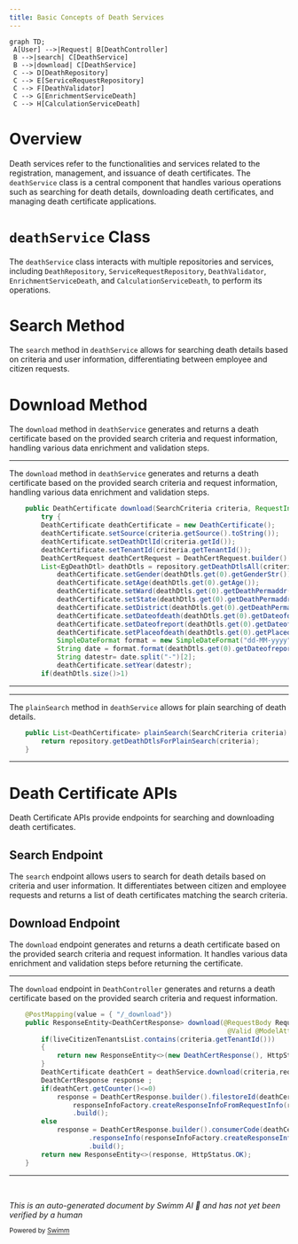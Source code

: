 ```yaml
---
title: Basic Concepts of Death Services
---
```

```mermaid
graph TD;
 A[User] -->|Request| B[DeathController]
 B -->|search| C[DeathService]
 B -->|download| C[DeathService]
 C --> D[DeathRepository]
 C --> E[ServiceRequestRepository]
 C --> F[DeathValidator]
 C --> G[EnrichmentServiceDeath]
 C --> H[CalculationServiceDeath]
```

# Overview

Death services refer to the functionalities and services related to the registration, management, and issuance of death certificates. The <SwmToken path="municipal-services/birth-death-services/src/main/java/org/bel/birthdeath/death/controller/DeathController.java" pos="80:7:7" line-data="        DeathCertificate deathCert = deathService.download(criteria,requestInfoWrapper.getRequestInfo());">`deathService`</SwmToken> class is a central component that handles various operations such as searching for death details, downloading death certificates, and managing death certificate applications.

# <SwmToken path="municipal-services/birth-death-services/src/main/java/org/bel/birthdeath/death/controller/DeathController.java" pos="80:7:7" line-data="        DeathCertificate deathCert = deathService.download(criteria,requestInfoWrapper.getRequestInfo());">`deathService`</SwmToken> Class

The <SwmToken path="municipal-services/birth-death-services/src/main/java/org/bel/birthdeath/death/controller/DeathController.java" pos="80:7:7" line-data="        DeathCertificate deathCert = deathService.download(criteria,requestInfoWrapper.getRequestInfo());">`deathService`</SwmToken> class interacts with multiple repositories and services, including <SwmToken path="municipal-services/birth-death-services/src/main/java/org/bel/birthdeath/death/service/DeathService.java" pos="26:12:12" line-data="import org.bel.birthdeath.death.repository.DeathRepository;">`DeathRepository`</SwmToken>, <SwmToken path="municipal-services/birth-death-services/src/main/java/org/bel/birthdeath/death/service/DeathService.java" pos="18:12:12" line-data="import org.bel.birthdeath.common.repository.ServiceRequestRepository;">`ServiceRequestRepository`</SwmToken>, <SwmToken path="municipal-services/birth-death-services/src/main/java/org/bel/birthdeath/death/service/DeathService.java" pos="27:12:12" line-data="import org.bel.birthdeath.death.validator.DeathValidator;">`DeathValidator`</SwmToken>, <SwmToken path="municipal-services/birth-death-services/src/main/java/org/bel/birthdeath/death/service/DeathService.java" pos="55:1:1" line-data="	EnrichmentServiceDeath enrichmentServiceDeath;">`EnrichmentServiceDeath`</SwmToken>, and <SwmToken path="municipal-services/birth-death-services/src/main/java/org/bel/birthdeath/death/service/DeathService.java" pos="58:1:1" line-data="	CalculationServiceDeath calculationServiceDeath;">`CalculationServiceDeath`</SwmToken>, to perform its operations.

# Search Method

The <SwmToken path="municipal-services/birth-death-services/src/main/java/org/bel/birthdeath/death/service/DeathService.java" pos="69:8:8" line-data="	public List&lt;EgDeathDtl&gt; search(SearchCriteria criteria,RequestInfo requestInfo) {">`search`</SwmToken> method in <SwmToken path="municipal-services/birth-death-services/src/main/java/org/bel/birthdeath/death/controller/DeathController.java" pos="80:7:7" line-data="        DeathCertificate deathCert = deathService.download(criteria,requestInfoWrapper.getRequestInfo());">`deathService`</SwmToken> allows for searching death details based on criteria and user information, differentiating between employee and citizen requests.

# Download Method

The <SwmToken path="municipal-services/birth-death-services/src/main/java/org/bel/birthdeath/death/service/DeathService.java" pos="88:5:5" line-data="	public DeathCertificate download(SearchCriteria criteria, RequestInfo requestInfo) {">`download`</SwmToken> method in <SwmToken path="municipal-services/birth-death-services/src/main/java/org/bel/birthdeath/death/controller/DeathController.java" pos="80:7:7" line-data="        DeathCertificate deathCert = deathService.download(criteria,requestInfoWrapper.getRequestInfo());">`deathService`</SwmToken> generates and returns a death certificate based on the provided search criteria and request information, handling various data enrichment and validation steps.

<SwmSnippet path="/municipal-services/birth-death-services/src/main/java/org/bel/birthdeath/death/service/DeathService.java" line="88">

---

The <SwmToken path="municipal-services/birth-death-services/src/main/java/org/bel/birthdeath/death/service/DeathService.java" pos="88:5:5" line-data="	public DeathCertificate download(SearchCriteria criteria, RequestInfo requestInfo) {">`download`</SwmToken> method in <SwmToken path="municipal-services/birth-death-services/src/main/java/org/bel/birthdeath/death/controller/DeathController.java" pos="80:7:7" line-data="        DeathCertificate deathCert = deathService.download(criteria,requestInfoWrapper.getRequestInfo());">`deathService`</SwmToken> generates and returns a death certificate based on the provided search criteria and request information, handling various data enrichment and validation steps.

```java
	public DeathCertificate download(SearchCriteria criteria, RequestInfo requestInfo) {
		try {
		DeathCertificate deathCertificate = new DeathCertificate();
		deathCertificate.setSource(criteria.getSource().toString());
		deathCertificate.setDeathDtlId(criteria.getId());
		deathCertificate.setTenantId(criteria.getTenantId());
		DeathCertRequest deathCertRequest = DeathCertRequest.builder().deathCertificate(deathCertificate).requestInfo(requestInfo).build();
		List<EgDeathDtl> deathDtls = repository.getDeathDtlsAll(criteria,requestInfo);
			deathCertificate.setGender(deathDtls.get(0).getGenderStr());
			deathCertificate.setAge(deathDtls.get(0).getAge());
			deathCertificate.setWard(deathDtls.get(0).getDeathPermaddr().getTehsil());
			deathCertificate.setState(deathDtls.get(0).getDeathPermaddr().getState());
			deathCertificate.setDistrict(deathDtls.get(0).getDeathPermaddr().getDistrict());
			deathCertificate.setDateofdeath(deathDtls.get(0).getDateofdeath());
			deathCertificate.setDateofreport(deathDtls.get(0).getDateofreport());
			deathCertificate.setPlaceofdeath(deathDtls.get(0).getPlaceofdeath());
			SimpleDateFormat format = new SimpleDateFormat("dd-MM-yyyy");
			String date = format.format(deathDtls.get(0).getDateofreport());
			String datestr= date.split("-")[2];
			deathCertificate.setYear(datestr);
		if(deathDtls.size()>1) 
```

---

</SwmSnippet>

<SwmSnippet path="/municipal-services/birth-death-services/src/main/java/org/bel/birthdeath/death/service/DeathService.java" line="84">

---

The <SwmToken path="municipal-services/birth-death-services/src/main/java/org/bel/birthdeath/death/service/DeathService.java" pos="84:8:8" line-data="	public List&lt;DeathCertificate&gt; plainSearch(SearchCriteria criteria) {">`plainSearch`</SwmToken> method in <SwmToken path="municipal-services/birth-death-services/src/main/java/org/bel/birthdeath/death/controller/DeathController.java" pos="80:7:7" line-data="        DeathCertificate deathCert = deathService.download(criteria,requestInfoWrapper.getRequestInfo());">`deathService`</SwmToken> allows for plain searching of death details.

```java
	public List<DeathCertificate> plainSearch(SearchCriteria criteria) {
		return repository.getDeathDtlsForPlainSearch(criteria);
	}
```

---

</SwmSnippet>

# Death Certificate APIs

Death Certificate APIs provide endpoints for searching and downloading death certificates.

## Search Endpoint

The <SwmToken path="municipal-services/birth-death-services/src/main/java/org/bel/birthdeath/death/service/DeathService.java" pos="69:8:8" line-data="	public List&lt;EgDeathDtl&gt; search(SearchCriteria criteria,RequestInfo requestInfo) {">`search`</SwmToken> endpoint allows users to search for death details based on criteria and user information. It differentiates between citizen and employee requests and returns a list of death certificates matching the search criteria.

## Download Endpoint

The <SwmToken path="municipal-services/birth-death-services/src/main/java/org/bel/birthdeath/death/service/DeathService.java" pos="88:5:5" line-data="	public DeathCertificate download(SearchCriteria criteria, RequestInfo requestInfo) {">`download`</SwmToken> endpoint generates and returns a death certificate based on the provided search criteria and request information. It handles various data enrichment and validation steps before returning the certificate.

<SwmSnippet path="/municipal-services/birth-death-services/src/main/java/org/bel/birthdeath/death/controller/DeathController.java" line="73">

---

The <SwmToken path="municipal-services/birth-death-services/src/main/java/org/bel/birthdeath/death/controller/DeathController.java" pos="74:8:8" line-data="    public ResponseEntity&lt;DeathCertResponse&gt; download(@RequestBody RequestInfoWrapper requestInfoWrapper,">`download`</SwmToken> endpoint in <SwmToken path="municipal-services/birth-death-services/src/main/java/org/bel/birthdeath/death/controller/DeathController.java" pos="31:4:4" line-data="public class DeathController {">`DeathController`</SwmToken> generates and returns a death certificate based on the provided search criteria and request information.

```java
	@PostMapping(value = { "/_download"})
    public ResponseEntity<DeathCertResponse> download(@RequestBody RequestInfoWrapper requestInfoWrapper,
                                                       @Valid @ModelAttribute SearchCriteria criteria) {
		if(liveCitizenTenantsList.contains(criteria.getTenantId()))
		{
			return new ResponseEntity<>(new DeathCertResponse(), HttpStatus.OK);
		}
        DeathCertificate deathCert = deathService.download(criteria,requestInfoWrapper.getRequestInfo());
        DeathCertResponse response ;
        if(deathCert.getCounter()<=0)
        	response = DeathCertResponse.builder().filestoreId(deathCert.getFilestoreid()).responseInfo(
                responseInfoFactory.createResponseInfoFromRequestInfo(requestInfoWrapper.getRequestInfo(), true))
                .build();
        else
        	response = DeathCertResponse.builder().consumerCode(deathCert.getDeathCertificateNo()).tenantId(deathCert.getTenantId())
        			.responseInfo(responseInfoFactory.createResponseInfoFromRequestInfo(requestInfoWrapper.getRequestInfo(), true))
                    .build();
        return new ResponseEntity<>(response, HttpStatus.OK);
    }
```

---

</SwmSnippet>

&nbsp;

*This is an auto-generated document by Swimm AI 🌊 and has not yet been verified by a human*

<SwmMeta version="3.0.0" repo-id="Z2l0aHViJTNBJTNBRElHSVQtT1NTJTNBJTNBU3dpbW0tRGVtbw==" repo-name="DIGIT-OSS" doc-type="overview"><sup>Powered by [Swimm](/)</sup></SwmMeta>
